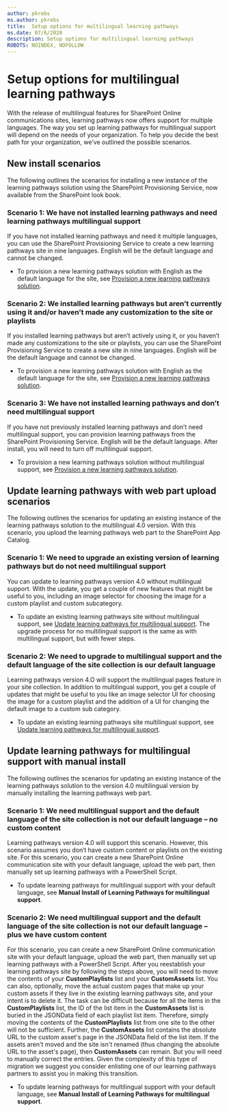 ```yaml
---
author: pkrebs
ms.author: pkrebs
title:  Setup options for multilingual learning pathways
ms.date: 07/6/2020
description: Setup options for multilingual learning pathways
ROBOTS: NOINDEX, NOFOLLOW
---
```


# Setup options for multilingual learning pathways
With the release of multilingual features for SharePoint Online communications sites, learning pathways now offers support for multiple languages. The way you set up learning pathways for multilingual support will depend on the needs of your organization. To help you decide the best path for your organization, we’ve outlined the possible scenarios.

## New install scenarios
The following outlines the scenarios for installing a new instance of the learning pathways solution using the SharePoint Provisioning Service, now available from the SharePoint look book.

### Scenario 1: We have not installed learning pathways and need learning pathways multilingual support 
If you have not installed learning pathways and need it multiple languages, you can use the SharePoint Provisioning Service to create a new learning pathways site in nine languages. English will be the default language and cannot be changed. 
- To provision a new learning pathways solution with English as the default language for the site, see [Provision a new learning pathways solution](custom_provision_ml.md).

### Scenario 2: We installed learning pathways but aren’t currently using it and/or haven’t made any customization to the site or playlists 
If you installed learning pathways but aren’t actively using it, or you haven’t made any customizations to the site or playlists, you can use the SharePoint Provisioning Service to create a new site in nine languages. English will be the default language and cannot be changed. 
- To provision a new learning pathways solution with English as the default language for the site, see [Provision a new learning pathways solution](custom_provision_ml.md).

### Scenario 3: We have not installed learning pathways and don’t need multilingual support 
If you have not previously installed learning pathways and don’t need multilingual support, you can provision learning pathways from the SharePoint Provisioning Service. English will be the default language. After install, you will need to turn off multilingual support. 
- To provision a new learning pathways solution without multilingual support,   see [Provision a new learning pathways solution](custom_provision_ml.md).

## Update learning pathways with web part upload scenarios
The following outlines the scenarios for updating an existing instance of the learning pathways solution to the multilingual 4.0 version. With this scenario, you upload the learning pathways web part to the SharePoint App Catalog.

### Scenario 1: We need to upgrade an existing version of learning pathways but do not need multilingual support
You can update to learning pathways version 4.0 without multilingual support. With the update, you get a couple of new features that might be useful to you, including an image selector for choosing the image for a custom playlist and custom subcategory. 

- To update an existing learning pathways site without multilingual support, see [Update learning pathways for multilingual support](custom_update_ml.md). The upgrade process for no multilingual support is the same as with multilingual support, but with fewer steps. 

### Scenario 2: We need to upgrade to multilingual support and the default language of the site collection is our default language
Learning pathways version 4.O will support the multilingual pages feature in your site collection. In addition to multilingual support, you get a couple of updates that might be useful to you like an image selector UI for choosing the image for a custom playlist and the addition of a UI for changing the default image to a custom sub category. 
- To update an existing learning pathways site multilingual support, see [Update learning pathways for multilingual support](custom_update_ml.md). 

## Update learning pathways for multilingual support with manual install 
The following outlines the scenarios for updating an existing instance of the learning pathways solution to the version 4.0 multilingual version by manually installing the learning pathways web part. 

### Scenario 1: We need multilingual support and the default language of the site collection is not our default language – no custom content 
Learning pathways version 4.0 will support this scenario. However, this scenario assumes you don’t have custom content or playlists on the existing site. For this scenario, you can create a new SharePoint Online communication site with your default language, upload the web part, then manually set up learning pathways with a PowerShell Script. 
- To update learning pathways for multilingual support with your default language, see **Manual Install of Learning Pathways for multilingual support**.

### Scenario 2: We need multilingual support and the default language of the site collection is not our default language – plus we have custom content 
For this scenario, you can create a new SharePoint Online communication site with your default language, upload the web part, then manually set up learning pathways with a PowerShell Script. After you reestablish your learning pathways site by following the steps above, you will need to move the contents of your **CustomPlaylists** list and your **CustomAssets** list. You can also, optionally, move the actual custom pages that make up your custom assets if they live in the existing learning pathways site, and your intent is to delete it. The task can be difficult because  for all the items in the **CustomPlaylists** list, the ID of the list item in the **CustomAssets** list is buried in the JSONData field of each playlist list item. Therefore, simply moving the contents of the **CustomPlaylists** list from one site to the other will not be sufficient. Further, the **CustomAssets** list contains the absolute URL to the custom asset's page in the JSONData field of the list item. If the assets aren't moved and the site isn't renamed (thus changing the absolute URL to the asset's page), then **CustomAssets** can remain. But you will need to manually correct the entries. Given the complexity of this type of migration we suggest you consider enlisting one of our learning pathways partners to assist you in making this transition.
- To update learning pathways for multilingual support with your default language, see **Manual Install of Learning Pathways for multilingual support**.

